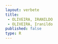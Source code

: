 ```yaml
---
layout: verbete
title:
 - OLIVEIRA, IRANILDO
 - OLIVEIRA, Iranildo
published: false
type: R
---
```


